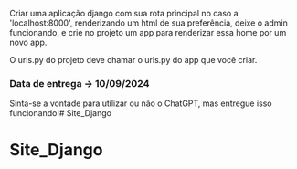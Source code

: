 Criar uma aplicação django com sua rota principal no caso a 'localhost:8000', renderizando um html de sua preferência, deixe o admin funcionando, e crie no projeto um app para renderizar essa home por um novo app.

O urls.py do projeto deve chamar o urls.py do app que você criar.

### Data de entrega -> 10/09/2024

Sinta-se a vontade para utilizar ou não o ChatGPT, mas entregue isso funcionando!# Site_Django
# Site_Django
